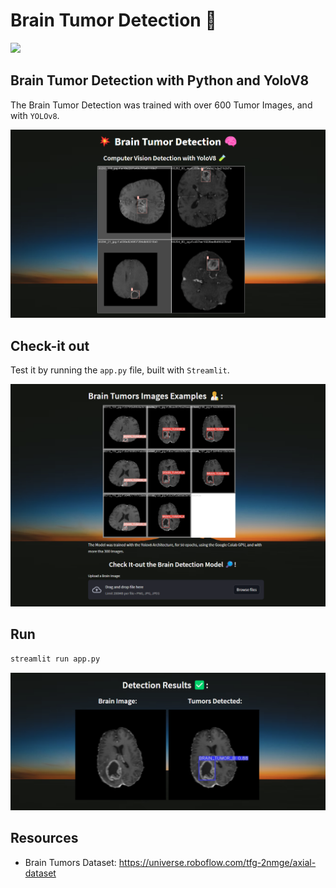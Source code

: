 # Brain Tumor Detection 🧠

<img src="background.png" width="500"/>

## Brain Tumor Detection with Python and YoloV8 

The Brain Tumor Detection was trained with over 600 Tumor Images, and with `YOLOv8`.

<img src="interface1.png" width="800"/>

## Check-it out
Test it by running the `app.py` file, built with `Streamlit`.

<img src="interface2.png" width="800"/>

## Run
```sh
streamlit run app.py
```

<img src="interface3.png" width="800"/>

## Resources
- Brain Tumors Dataset: https://universe.roboflow.com/tfg-2nmge/axial-dataset
